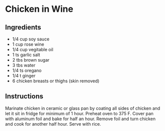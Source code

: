 # Chicken in Wine

## Ingredients

- 1/4 cup soy sauce
- 1 cup rose wine
- 1/4 cup vegitable oil
- 1 ts garlic salt
- 2 tbs brown sugar
- 3 tbs water
- 1/4 ts oregano
- 1/4 t ginger
- 6 chicken breasts or thighs (skin removed)

## Instructions

Marinate chicken in ceramic or glass pan by coating all sides of chicken and let it sit in fridge for minimum of 1 hour.  Preheat oven to 375 F.  Cover pan with aluminum foil and bake for half an hour.  Remove foil and turn chicken and cook for another half hour.  Serve with rice.